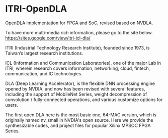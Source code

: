 # ITRI-OpenDLA
OpenDLA implementation for FPGA and SoC, revised based on NVDLA.

To have more multi-media rich information, please go to the site below.
https://sites.google.com/view/itri-icl-dla/

ITRI (Industrial Technology Research Institute), founded since 1973, is Taiwan’s largest research institutions.

ICL (Information and Communication Laboratories), one of the major Lab in ITRI, wherein research covers information, networking, cloud, fintech, communication, and IC technologies.

DLA (Deep Learning Accelerator), is the flexible DNN processing engine opened by NVDIA, and now has been revised with several features, including the support of MobileNet Series, weight decompression of convolution / fully-connected operations, and various customize options for users.

The first open DLA here is the most basic one, 64-MAC version, which is originally named nv_small in NVDIA's open source. Here we provide the synthesizable codes, and project files for popular Xilinx MPSOC FPGA Series.
